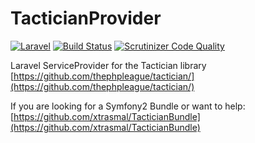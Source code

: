 # TacticianProvider
[![Laravel](https://img.shields.io/badge/Laravel-5.0-orange.svg?style=flat-square)](http://laravel.com)
[![Build Status](https://travis-ci.org/xtrasmal/TacticianProvider.svg)](https://travis-ci.org/xtrasmal/TacticianProvider)
[![Scrutinizer Code Quality](https://scrutinizer-ci.com/g/xtrasmal/TacticianProvider/badges/quality-score.png?b=master)](https://scrutinizer-ci.com/g/xtrasmal/TacticianProvider/?branch=master)

Laravel ServiceProvider for the Tactician library
[https://github.com/thephpleague/tactician/](https://github.com/thephpleague/tactician/)

If you are looking for a Symfony2 Bundle or want to help: [https://github.com/xtrasmal/TacticianBundle](https://github.com/xtrasmal/TacticianBundle)
